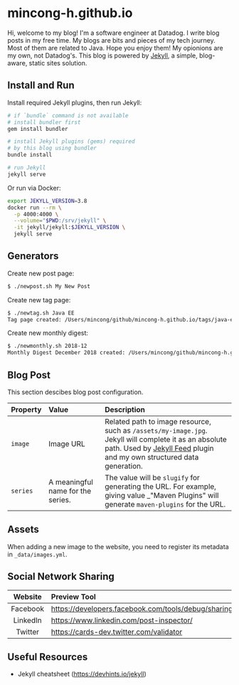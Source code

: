 # mincong-h.github.io

Hi, welcome to my blog! I'm a software engineer at Datadog. I write blog posts in
my free time. My blogs are bits and pieces of my tech journey. Most of them are
related to Java. Hope you enjoy them! My opionions are my own, not Datadog's.
This blog is powered by [Jekyll][1], a simple, blog-aware, static
sites solution.

## Install and Run

Install required Jekyll plugins, then run Jekyll:

```sh
# if `bundle` command is not available
# install bundler first
gem install bundler

# install Jekyll plugins (gems) required
# by this blog using bundler
bundle install

# run Jekyll
jekyll serve
```

Or run via Docker:

```sh
export JEKYLL_VERSION=3.8
docker run --rm \
  -p 4000:4000 \
  --volume="$PWD:/srv/jekyll" \
  -it jekyll/jekyll:$JEKYLL_VERSION \
  jekyll serve
```

## Generators

Create new post page:

```sh
$ ./newpost.sh My New Post
```

Create new tag page:

```sh
$ ./newtag.sh Java EE
Tag page created: /Users/mincong/github/mincong-h.github.io/tags/java-ee.md
```

Create new monthly digest:

```sh
$ ./newmonthly.sh 2018-12
Monthly Digest December 2018 created: /Users/mincong/github/mincong-h.github.io/2018/12/index.md
```

## Blog Post

This section descibes blog post configuration.

Property | Value | Description
:--- | :--- | :---
`image` | Image URL | Related path to image resource, such as `/assets/my-image.jpg`. Jekyll will complete it as an absolute path. Used by [Jekyll Feed](https://github.com/jekyll/jekyll-feed#optional-front-matter) plugin and my own structured data generation.
`series` | A meaningful name for the series. | The value will be `slugify` for generating the URL. For example, giving value _"Maven Plugins" will generate `maven-plugins` for the URL.

## Assets

When adding a new image to the website, you need to register its metadata in
`_data/images.yml`.

## Social Network Sharing

Website | Preview Tool
:---: | :---
Facebook | <https://developers.facebook.com/tools/debug/sharing/>
LinkedIn | <https://www.linkedin.com/post-inspector/>
Twitter | <https://cards-dev.twitter.com/validator>

## Useful Resources

- Jekyll cheatsheet (<https://devhints.io/jekyll>)

[1]: https://jekyllrb.com/
[json-ld]: https://json-ld.org/
[lang]: https://developer.mozilla.org/en-US/docs/Web/HTML/Global_attributes/lang
